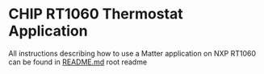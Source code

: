 # CHIP RT1060 Thermostat Application

All instructions describing how to use a Matter application on NXP RT1060 can be
found in [README.md](../../../../all-clusters-app/nxp/rt/rt1060/README.md) root
readme
